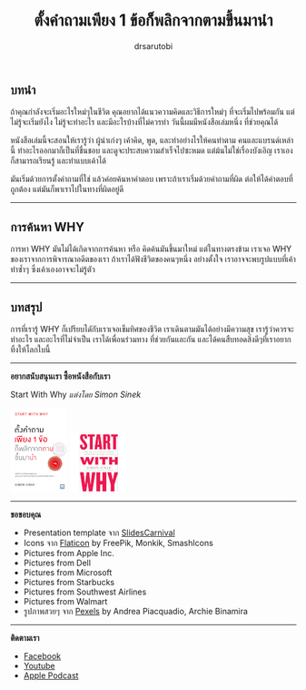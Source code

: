 ﻿---
layout: post
title: ตั้งคำถามเพียง 1 ข้อก็พลิกจากตามขึ้นมานำ
author: drsarutobi
categories: [Leadership, Entrepreneurship]
image: assets/images/sww/cover.jpg
featured: false
hidden: true
toc: true
---
## บทนำ
ถ้าคุณกำลังจะเริ่มอะไรใหม่ๆในชีวิต
คุณอยากได้แนวความคิดและวิธีการใหม่ๆ ที่จะเริ่มไปพร้อมกัน
แต่ไม่รู้จะเริ่มยังไง ไม่รู้จะทำอะไร 
และมีอะไรบ้างที่ไม่ควรทำ
วันนี้ผมมีหนังสือเล่มหนึ่ง ที่ช่วยคุณได้

หนังสือเล่มนี้จะสอนให้เรารู้ว่า
ผู้นำเก่งๆ เค้าคิด, พูด, และทำอย่างไรให้คนทำตาม
คนและแบรนด์เหล่านี้ ทำอะไรออกมาก็เป็นที่ชื่นชอบ 
และดูจะประสบความสำเร็จไปซะหมด
แต่ม้นไม่ใช่เรื่องบังเอิญ 
เราเองก็สามารถเรียนรู้ และทำแบบเค้าได้

มันเริ่มด้วยการตั้งคำถามที่ใช่ 
แล้วค่อยค้นหาคำตอบ
เพราะถ้าเราเริ่มด้วยคำถามที่ผิด 
ต่อให้ได้คำตอบที่ถูกต้อง 
แต่มันก็พาเราไปในทางที่ผิดอยู่ดี

---
## การค้นหา WHY
การหา WHY มันไม่ได้เกิดจากการค้นหา หรือ คิดค้นมันขึ้นมาใหม่
แต่ในทางตรงข้าม เราเจอ WHY ของเราจากการพิจารณาอดีตของเรา
ถ้าเราได้ฟังชีวิตของคนๆหนึ่ง อย่างตั้งใจ 
เราอาจจะพบรูปแบบที่เค้าทำซ้ำๆ ซึ่งเค้าเองอาจจะไม่รู้ตัว


---
## บทสรุป
การที่เรารู้ WHY ก็เปรียบไดักับเราเจอเข็มทิศของชีวิต
เราเดินตามมันได้อย่างมีความสุข
เรารู้ว่าควรจะทำอะไร และอะไรที่ไม่จำเป็น
เราได้เพื่อนร่วมทาง ที่ช่วยกันและกัน
และได้คนสืบทอดสิ่งดีๆที่เราอยากทิ้งให้โลกใบนี้

---
**อยากสนับสนุนเรา ซื้อหนังสือกับเรา**

Start With Why *แต่งโดย Simon Sinek*

[![Start With Why](/assets/images/sww/book_thai.jpg)](https://amzn.to/3m5VYEQ) 
[![Start With Why](/assets/images/sww/book_eng.jpg)](https://amzn.to/3m5VYEQ)

---
**ขอขอบคุณ**
- Presentation template จาก [SlidesCarnival](https://www.slidescarnival.com)
- Icons จาก  [Flaticon](https://www.flaticon.com) by FreePik, Monkik, SmashIcons
- Pictures from Apple Inc.
- Pictures from Dell
- Pictures from Microsoft
- Pictures from Starbucks
- Pictures from Southwest Airlines
- Pictures from Walmart
- รูปภาพสวยๆ จาก [Pexels](https://www.pexels.com) by Andrea Piacquadio, Archie Binamira

---
**ติดตามเรา**
- [Facebook](https://www.facebook.com/bookkery1)
- [Youtube](https://www.youtube.com/channel/UCaiCBs25YbaGATuXBiGG0-Q/featured)
- [Apple Podcast](https://podcasts.apple.com/th/podcast/bookkery-com/id1537281629)
